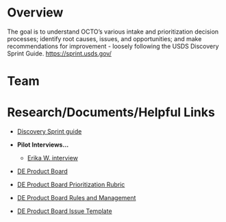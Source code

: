 # Overview
The goal is to understand OCTO’s various intake and prioritization decision processes; identify root causes, issues, and opportunities; and make recommendations for improvement - loosely following the USDS Discovery Sprint Guide. https://sprint.usds.gov/

# Team

# Research/Documents/Helpful Links
* [Discovery Sprint guide](https://sprint.usds.gov/)
* **<summary>Pilot Interviews...</summary>**
  
    - [Erika W. interview](https://dvagov-my.sharepoint.com/:w:/r/personal/daniel_kosko_va_gov/Documents/Desktop/Intake%20and%20Prioritization%20Combined%202023%20Interview%20Guide%20and%20Notetaking%20Template_EW%20Interview%20June%2022,%202023.docx?d=w447172c6af5041588c715c15d5ebc1c3&csf=1&web=1&e=Ngu8oB)
* [DE Product Board](https://github.com/orgs/department-of-veterans-affairs/projects/940/views/1)
* [DE Product Board Prioritization Rubric](https://github.com/department-of-veterans-affairs/digital-experience-products/blob/master/rubric.md)
* [DE Product Board Rules and Management](https://github.com/department-of-veterans-affairs/digital-experience-products/blob/master/board-rules.md)
* [DE Product Board Issue Template](https://github.com/department-of-veterans-affairs/digital-experience-products/issues/new?assignees=&labels=&template=product-board.md&title=)
